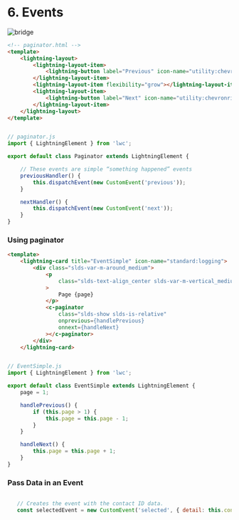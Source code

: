 # 6. Events

![bridge](https://lh6.googleusercontent.com/proxy/HgT6AuEGAc6MsveoKBhmvSSXv_EgLUghitzqqwFecpZLI4UlhFpHoN1bibFYjfuNlxyGCMURfZRl-opnVRMwfam33PTE71gNDvORtICpLdOdlNjAi9sxnKG4Cc8sCLBEXzpioyIbbeQDaFa5Nok-T_Gm0M8pGpMhCL67kRyTcbVUuiGONHsGFa7rflCmWOos1OQbKnDHcxkOmsZkFVs_tFQcf4TgZdRD1Y4OnFHz2XPoOEUb0UxSOiQzDBM26elxFvUMg4wS_mMVC8sVaQ=s1920-w1920-h1080-p-k-no-nd-mv)

```html
<!-- paginator.html -->
<template>
    <lightning-layout>
        <lightning-layout-item>
            <lightning-button label="Previous" icon-name="utility:chevronleft" onclick={previousHandler}></lightning-button>
        </lightning-layout-item>
        <lightning-layout-item flexibility="grow"></lightning-layout-item>
        <lightning-layout-item>
            <lightning-button label="Next" icon-name="utility:chevronright" icon-position="right" onclick={nextHandler}></lightning-button>
        </lightning-layout-item>
    </lightning-layout>
</template>
```


```js

// paginator.js
import { LightningElement } from 'lwc';

export default class Paginator extends LightningElement {

    // These events are simple “something happened” events
    previousHandler() {
        this.dispatchEvent(new CustomEvent('previous'));
    }

    nextHandler() {
        this.dispatchEvent(new CustomEvent('next'));
    }
}

```

### Using paginator


```html
<template>
    <lightning-card title="EventSimple" icon-name="standard:logging">
        <div class="slds-var-m-around_medium">
            <p
                class="slds-text-align_center slds-var-m-vertical_medium content"
            >
                Page {page}
            </p>
            <c-paginator
                class="slds-show slds-is-relative"
                onprevious={handlePrevious}
                onnext={handleNext}
            ></c-paginator>
        </div>
    </lightning-card>

```

```js

// EventSimple.js 
import { LightningElement } from 'lwc';

export default class EventSimple extends LightningElement {
    page = 1;

    handlePrevious() {
        if (this.page > 1) {
            this.page = this.page - 1;
        }
    }

    handleNext() {
        this.page = this.page + 1;
    }
}
```

### Pass Data in an Event
```js

   // Creates the event with the contact ID data.
   const selectedEvent = new CustomEvent('selected', { detail: this.contact.Id });


```
